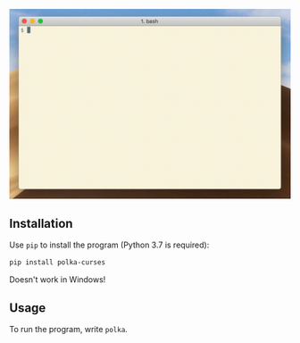 ![](./images/install_and_usage.gif)

## Installation

Use `pip` to install the program (Python 3.7 is required):

```bash
pip install polka-curses
```

Doesn't work in Windows!

## Usage

To run the program, write `polka`.
